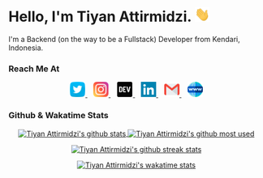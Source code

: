 <!-- ========= Start Markdown ========= -->

# Hello, I'm Tiyan Attirmidzi. ![waveGIF](https://github.com/tiyan-attirmidzi/tiyan-attirmidzi/blob/master/assets/gif/wave.gif?raw=true)

I'm a Backend (on the way to be a Fullstack) Developer from Kendari, Indonesia.

### Reach Me At
<p align='center'>
    <a href="https://twitter.com/onggolll" target="_blank">
        <img height="30" src="https://github.com/tiyan-attirmidzi/tiyan-attirmidzi/blob/master/assets/images/twitter.svg?raw=true">
    </a>
    &nbsp;&nbsp;
    <a href="https://instagram.com/tiyan.attirmidzi" target="_blank">
        <img height="30" src="https://github.com/tiyan-attirmidzi/tiyan-attirmidzi/blob/master/assets/images/instagram.svg?raw=true">
    </a>
    &nbsp;&nbsp;
    <a href="https://dev.to/tiyanattirmidzi" target="_blank">
        <img height="30" src="https://github.com/tiyan-attirmidzi/tiyan-attirmidzi/blob/master/assets/images/devto.svg?raw=true">
    </a>
    &nbsp;&nbsp;
    <a href="https://www.linkedin.com/in/tiyan-attirmidzi-223475156" target="_blank">
        <img height="30" src="https://github.com/tiyan-attirmidzi/tiyan-attirmidzi/blob/master/assets/images/linkedin.svg?raw=true">
    </a>
    &nbsp;&nbsp;
    <a href="mailto:tiyanattirmidzi20@gmail.com" target="_blank">
        <img height="30" src="https://github.com/tiyan-attirmidzi/tiyan-attirmidzi/blob/master/assets/images/gmail.svg?raw=true">
    </a>
    &nbsp;&nbsp;
    <a href="https://tiyan-attirmidzi.github.io" target="_blank">
        <img height="30" src="https://github.com/tiyan-attirmidzi/tiyan-attirmidzi/blob/master/assets/images/world-wide-web.svg?raw=true">
    </a>
</div>

### Github & Wakatime Stats

<div align="center">
    <a href="https://github-readme-stats.vercel.app/api?username=tiyan-attirmidzi&count_private=true&show_icons=true&theme=react" target="_BLANK">
        <img align="center" src="https://github-readme-stats.vercel.app/api?username=tiyan-attirmidzi&count_private=true&show_icons=true&theme=react" alt="Tiyan Attirmidzi's github stats" />
    </a>
    <a href="https://github-readme-stats.vercel.app/api/top-langs/?username=tiyan-attirmidzi&show_icons=true&theme=react&layout=compact">
        <img align="center" src="https://github-readme-stats.vercel.app/api/top-langs/?username=tiyan-attirmidzi&show_icons=true&theme=react&layout=compact" alt="Tiyan Attirmidzi's github most used" />
    </a>
</div>

<p></p>

<div align="center">
    <a href="https://github-readme-streak-stats.herokuapp.com/demo/preview.php?user=tiyan-attirmidzi&theme=react">
        <img src="https://github-readme-streak-stats.herokuapp.com/demo/preview.php?user=tiyan-attirmidzi&theme=react" alt="Tiyan Attirmidzi's github streak stats" />
    </a>
</div>

<p></p>

<div align="center">
    <a href="https://github-readme-stats.vercel.app/api/wakatime/?username=tiyanattirmidzi&show_icons=true&theme=react">
        <img src="https://github-readme-stats.vercel.app/api/wakatime/?username=tiyanattirmidzi&show_icons=true&theme=react" alt="Tiyan Attirmidzi's wakatime stats" />
    </a>
</div>

<!-- ========= End Markdown ========= -->

<!-- ========= Start Style ========= -->

<style>
    img[alt=waveGIF] { width: 30px; }
</style>

<!-- ========= End Style ========= -->